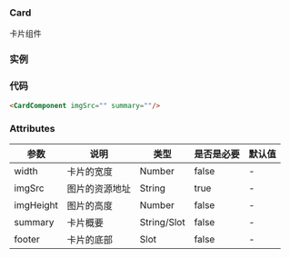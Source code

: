 ### Card
卡片组件

### 实例
 <CardComponent imgSrc="/01.png" summary="test"/>

### 代码
```html
<CardComponent imgSrc="" summary=""/>
```

### Attributes
   | 参数 | 说明 | 类型 | 是否是必要 | 默认值 |
   |---   | ---  | --- | ---        | ---   |
   | width | 卡片的宽度 | Number | false | -|
   | imgSrc |图片的资源地址 | String | true | -|
   | imgHeight |图片的高度 | Number |false |-|
   | summary | 卡片概要 | String/Slot |false |-|
   | footer |卡片的底部 |Slot|false|-| 
  